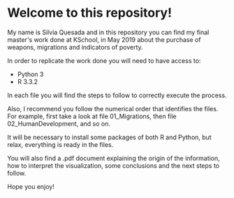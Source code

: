 # Welcome to this repository!

My name is Silvia Quesada and in this repository you can find my final master's work done at KSchool, in May 2019 about the purchase of weapons, migrations and indicators of poverty.

In order to replicate the work done you will need to have access to:

- Python 3
- R 3.3.2

In each file you will find the steps to follow to correctly execute the process.

Also, I recommend you follow the numerical order that identifies the files. For example, first take a look at file 01_Migrations, then file 02_HumanDevelopment, and so on.

It will be necessary to install some packages of both R and Python, but relax, everything is ready in the files.

You will also find a .pdf document explaining the origin of the information, how to interpret the visualization, some conclusions and the next steps to follow.

Hope you enjoy!
